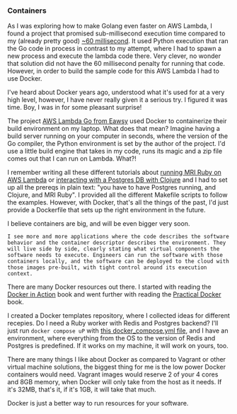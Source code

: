 ### Containers

As I was exploring how to make Golang even faster on AWS Lambda, I found a project that promised sub-millisecond execution time compared to my (already pretty good) [~60 millisecond](/blog/2016/06/using-ruby-with-active-record-on-aws.md). It used Python execution that ran the Go code in process in contrast to my attempt, where I had to spawn a new process and execute the lambda code there. Very clever, no wonder that solution did not have the 60 millisecond penalty for running that code. However, in order to build the sample code for this AWS Lambda I had to use Docker.

I've heard about Docker years ago, understood what it's used for at a very high level, however, I have never really given it a serious try. I figured it was time. Boy, I was in for some pleasant surprise!

The project <a href="https://github.com/eawsy/aws-lambda-go">AWS Lambda Go from Eawsy</a> used Docker to containerize their build environment on my laptop. What does that mean? Imagine having a build server running on your computer in seconds, where the version of the Go compiler, the Python environment is set by the author of the project. I'd use a little build engine that takes in my code, runs its magic and a zip file comes out that I can run on Lambda. What?!

I remember writing all these different tutorials about <a href="">running MRI Ruby on AWS Lambda</a> or <a href="">interacting with a Postgres DB with Clojure</a> and I had to set up all the prereqs in plain text: "you have to have Postgres running, and Clojure, and MRI Ruby". I provided all the different Makefile scripts to follow the examples. However, with Docker, that's all the things of the past, I'd just provide a Dockerfile that sets up the right environment in the future.

I believe containers are big, and will be even bigger very soon.

```highlight
I see more and more applications where the code describes the software behavior and the container descriptor describes the environment. They will live side by side, clearly stating what virtual components the software needs to execute. Engineers can run the software with those containers locally, and the software can be deployed to the cloud with those images pre-built, with tight control around its execution context.
```

There are many Docker resources out there. I started with reading the <a href="">Docker in Action</a> book and went further with reading the <a href="">Practical Docker</a> book.

I created a Docker templates repository, where I collected ideas for different recepies. Do I need a Ruby worker with Redis and Postgres backend? I'll just run `docker compose uP` with <a href="">this docker_compose.yml file</a>, and I have an environment, where everything from the OS to the version of Redis and Postgres is predefined. If it works on my machine, it will work on yours, too.

There are many things I like about Docker as compared to Vagrant or other virtual machine solutions, the biggest thing for me is the low power Docker containers would need. Vagrant images would reserve 2 of your 4 cores and 8GB memory, when Docker will only take from the host as it needs. If it's 32MB, that's it, if it's 1GB, it will take that much.

Docker is just a better way to run resources for your software.
